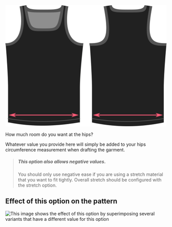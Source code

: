 ![The hips ease option on Aaron](./hipsease.svg)

How much room do you want at the hips?

Whatever value you provide here will simply be added to your hips circumference measurement when drafting the garment.

> ##### This option also allows negative values.
>
> You should only use negative ease if you are using a stretch material that you want to fit tightly.
> Overall stretch should be configured with the stretch option.

## Effect of this option on the pattern

![This image shows the effect of this option by superimposing several variants that have a different value for this option](aaron\_hipsease\_sample.svg "Effect of this option on the pattern")
